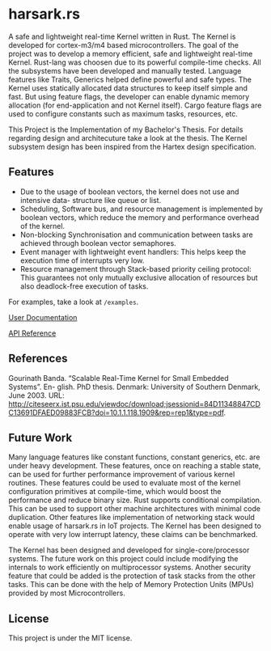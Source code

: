 # harsark.rs

A safe and lightweight real-time Kernel written in Rust. The Kernel is developed for cortex-m3/m4 based microcontrollers. The goal of the project was to develop a memory efficient, safe and lightweight real-time Kernel. Rust-lang was choosen due to its powerful compile-time checks. All the subsystems have been developed and manually tested. Language features like Traits, Generics helped define powerful and safe types. The Kernel uses statically allocated data structures to keep itself simple and fast. But using feature flags, the developer can enable dynamic memory allocation (for end-application and not Kernel itself). Cargo feature flags are used to configure constants such as maximum tasks, resources, etc. 

This Project is the Implementation of my Bachelor's Thesis. For details regarding design and architecuture take a look at the thesis. The Kernel subsystem design has been inspired from the Hartex design specification.

## Features

* Due to the usage of boolean vectors, the kernel does not use and intensive data- structure like queue or list. 
* Scheduling, Software bus, and resource management is implemented by boolean vectors, which reduce the memory and performance overhead of the kernel. 
* Non-blocking Synchronisation and communication between tasks are achieved through boolean vector semaphores. 
* Event manager with lightweight event handlers: This helps keep the execution time of interrupts very low. 
* Resource management through Stack-based priority ceiling protocol: This guarantees not only mutually exclusive allocation of resources but also deadlock-free execution of tasks.

For examples, take a look at `/examples`.

[User Documentation](https://docs.rs/harsark.rs/)

[API Reference](http://autonomous-cyber-physical-systems.github.io/harsark.rs)

## References

Gourinath Banda. “Scalable Real-Time Kernel for Small Embedded Systems”. En- glish. PhD thesis. Denmark: University of Southern Denmark, June 2003. URL: http://citeseerx.ist.psu.edu/viewdoc/download;jsessionid=84D11348847CDC13691DFAED09883FCB?doi=10.1.1.118.1909&rep=rep1&type=pdf.

## Future Work

Many language features like constant functions, constant generics, etc. are under heavy development. These features, once on reaching a stable state, can be used for further performance improvement of various kernel routines. These features could be used to evaluate most of the kernel configuration primitives at compile-time, which would boost the performance and reduce binary size. Rust supports conditional compilation. This can be used to support other machine architectures with minimal code duplication. Other features like implementation of networking stack would enable usage of harsark.rs in IoT projects. The Kernel has been designed to operate with very low interrupt latency, these claims can be benchmarked.

The Kernel has been designed and developed for single-core/processor systems. The future work on this project could include modifying the internals to work efficiently on multiprocessor systems. Another security feature that could be added is the protection of task stacks from the other tasks. This can be done with the help of Memory Protection Units (MPUs) provided by most Microcontrollers.

## License

This project is under the MIT license.
